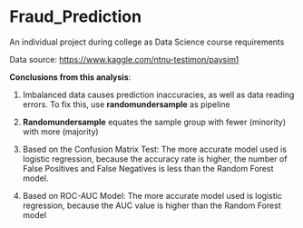 # Fraud_Prediction
An individual project during college as Data Science course requirements

Data source: https://www.kaggle.com/ntnu-testimon/paysim1


**Conclusions from this analysis**:

1. Imbalanced data causes prediction inaccuracies, as well as data reading errors. To fix this, use **randomundersample** as pipeline 

2. **Randomundersample** equates the sample group with fewer (minority) with more (majority)

3. Based on the Confusion Matrix Test: The more accurate model used is logistic regression, because the accuracy rate is higher, the number of False Positives and False Negatives is less than the Random Forest model.

4. Based on ROC-AUC Model: The more accurate model used is logistic regression, because the AUC value is higher than the Random Forest model
